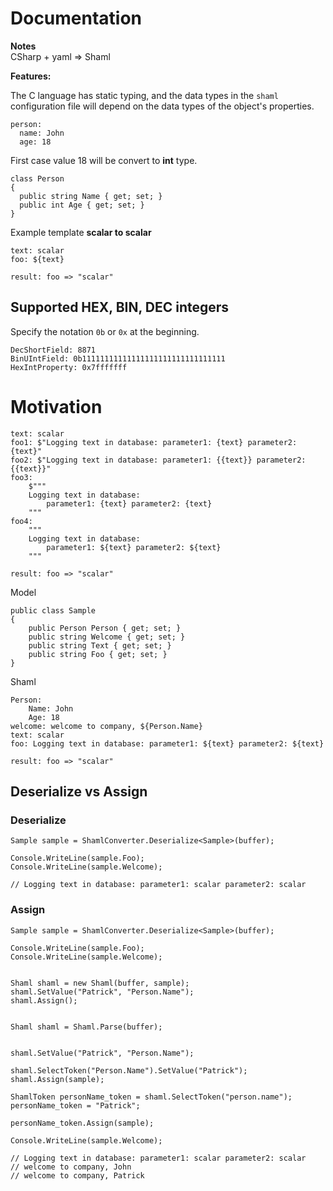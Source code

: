 <h1>Documentation</h1>

**Notes**
<br>
CSharp + yaml => Shaml

**Features:**

The C language has static typing, and the data types in the `shaml` configuration file will depend on the data types of the object's properties.

```
person:
  name: John
  age: 18
```

<p>First case value 18 will be convert to <b>int</b> type.</p>

```
class Person
{
  public string Name { get; set; }
  public int Age { get; set; }
}
```

Example template **scalar to scalar**

```
text: scalar
foo: ${text}

result: foo => "scalar"
```

<h2>Supported HEX, BIN, DEC integers</h2>

Specify the notation `0b` or `0x` at the beginning.

```
DecShortField: 8871
BinUIntField: 0b11111111111111111111111111111111
HexIntProperty: 0x7fffffff
```

<h1>Motivation</h1>

```
text: scalar
foo1: $"Logging text in database: parameter1: {text} parameter2: {text}"
foo2: $"Logging text in database: parameter1: {{text}} parameter2: {{text}}"
foo3:
	$"""
	Logging text in database:
		parameter1: {text} parameter2: {text}
	"""
foo4:
	"""
	Logging text in database:
		parameter1: ${text} parameter2: ${text}
	"""

result: foo => "scalar"
```

Model

```
public class Sample
{
	public Person Person { get; set; }
	public string Welcome { get; set; }
	public string Text { get; set; }
	public string Foo { get; set; }
}
```
Shaml
```
Person:
	Name: John
	Age: 18
welcome: welcome to company, ${Person.Name}
text: scalar
foo: Logging text in database: parameter1: ${text} parameter2: ${text}

result: foo => "scalar"
```

<h2>Deserialize vs Assign</h2>

<h3>Deserialize</h3>

```
Sample sample = ShamlConverter.Deserialize<Sample>(buffer);

Console.WriteLine(sample.Foo);
Console.WriteLine(sample.Welcome);

// Logging text in database: parameter1: scalar parameter2: scalar
```

<h3>Assign</h3>

```
Sample sample = ShamlConverter.Deserialize<Sample>(buffer);

Console.WriteLine(sample.Foo);
Console.WriteLine(sample.Welcome);


Shaml shaml = new Shaml(buffer, sample);
shaml.SetValue("Patrick", "Person.Name");
shaml.Assign();


Shaml shaml = Shaml.Parse(buffer);


shaml.SetValue("Patrick", "Person.Name");

shaml.SelectToken("Person.Name").SetValue("Patrick");
shaml.Assign(sample);

ShamlToken personName_token = shaml.SelectToken("person.name");
personName_token = "Patrick";

personName_token.Assign(sample);

Console.WriteLine(sample.Welcome);

// Logging text in database: parameter1: scalar parameter2: scalar
// welcome to company, John
// welcome to company, Patrick
```

